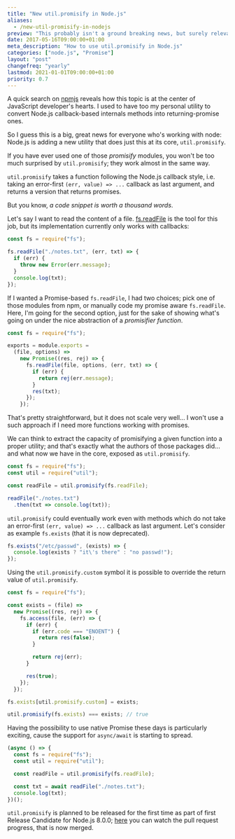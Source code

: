 ```yaml
---
title: "New util.promisify in Node.js"
aliases:
  - /new-util-promisify-in-nodejs
preview: "This probably isn't a ground breaking news, but surely relevant if you work with Node.js."
date: 2017-05-16T09:00:00+01:00
meta_description: "How to use util.promisify in Node.js"
categories: ["node.js", "Promise"]
layout: "post"
changefreq: "yearly"
lastmod: 2021-01-01T09:00:00+01:00
priority: 0.7
---
```


A quick search on [npmjs](https://www.npmjs.com/search?q=promisify) reveals how this topic is at the center of JavaScript developer's hearts. I used to have too my personal utility to convert Node.js callback-based internals methods into returning-promise ones.

So I guess this is a big, great news for everyone who's working with node: Node.js is adding a new utility that does just this at its core, `util.promisify`.

If you have ever used one of those *promisify* modules, you won't be too much surprised by `util.promisify`; they work almost in the same way.

`util.promisify` takes a function following the Node.js callback style, i.e. taking an error-first `(err, value) => ...` callback as last argument, and returns a version that returns promises.

But you know, *a code snippet is worth a thousand words*.

Let's say I want to read the content of a file. [fs.readFile](https://nodejs.org/dist/latest-v7.x/docs/api/fs.html#fs_fs_readfile_file_options_callback) is the tool for this job, but its implementation currently only works with callbacks:

```js
const fs = require("fs");

fs.readFile("./notes.txt", (err, txt) => {
  if (err) {
    throw new Error(err.message);
  }
  console.log(txt);
});
```

If I wanted a Promise-based `fs.readFile`, I had two choices; pick one of those modules from npm, or manually code my promise aware `fs.readFile`. Here, I'm going for the second option, just for the sake of showing what's going on under the nice abstraction of a *promisifier function*.

```js
const fs = require("fs");

exports = module.exports = 
  (file, options) => 
    new Promise((res, rej) => {
      fs.readFile(file, options, (err, txt) => {
        if (err) {
          return rej(err.message);
        }
        res(txt);
      });
    });
```

That's pretty straightforward, but it does not scale very well... I won't use a such approach if I need more functions working with promises.

We can think to extract the capacity of promisifying a given function into a proper utility; and that's exactly what the authors of those packages did... and what now we have in the core, exposed as `util.promisify`.

```js
const fs = require("fs");
const util = require("util");

const readFile = util.promisify(fs.readFile);

readFile("./notes.txt")
  .then(txt => console.log(txt));
```

`util.promisify` could eventually work even with methods which do not take an error-first `(err, value) => ...` callback as last argument. Let's consider as example `fs.exists` (that it is now deprecated).

```js
fs.exists("/etc/passwd", (exists) => {
  console.log(exists ? "it\'s there" : "no passwd!");
});
```

Using the `util.promisify.custom` symbol it is possible to override the return value of `util.promisify`.

```js
const fs = require("fs");

const exists = (file) =>
  new Promise((res, rej) => {
    fs.access(file, (err) => {
      if (err) {
        if (err.code === "ENOENT") {
          return res(false);
        }

        return rej(err);
      }

      res(true);
    });
  });

fs.exists[util.promisify.custom] = exists;

util.promisify(fs.exists) === exists; // true
```

Having the possibility to use native Promise these days is particularly exciting, cause the support for `async/await` is starting to spread.

```js
(async () => {
  const fs = require("fs");
  const util = require("util");

  const readFile = util.promisify(fs.readFile);

  const txt = await readFile("./notes.txt");
  console.log(txt);
})();
```

`util.promisify` is planned to be released for the first time as part of first Release Candidate for Node.js 8.0.0; [here](https://github.com/nodejs/node/pull/12442) you can watch the pull request progress, that is now merged.
